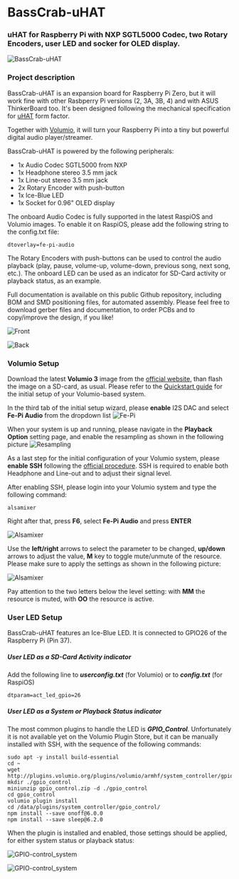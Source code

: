 # BassCrab-uHAT

### uHAT for Raspberry Pi with NXP SGTL5000 Codec, two Rotary Encoders, user LED and socker for OLED display.

![BassCrab-uHAT](https://raw.githubusercontent.com/Darmur/basscrab-uhat/main/pictures/pict05.jpg)

### Project description
BassCrab-uHAT is an expansion board for Raspberry Pi Zero, but it will work fine with other Rasbperry Pi versions (2, 3A, 3B, 4) and with ASUS ThinkerBoard too. It's been designed following the mechanical specification for [uHAT](https://github.com/raspberrypi/hats/blob/master/uhat-board-mechanical.pdf) form factor.

Together with [Volumio](https://volumio.com/), it will turn your Raspberry Pi into a tiny but powerful digital audio player/streamer.

BassCrab-uHAT is powered by the following peripherals:

- 1x Audio Codec SGTL5000 from NXP
- 1x Headphone stereo 3.5 mm jack
- 1x Line-out stereo 3.5 mm jack
- 2x Rotary Encoder with push-button
- 1x Ice-Blue LED
- 1x Socket for 0.96" OLED display

The onboard Audio Codec is fully supported in the latest RaspiOS and Volumio images.
To enable it on RaspiOS, please add the following string to the config.txt file:

```
dtoverlay=fe-pi-audio
```

The Rotary Encoders with push-buttons can be used to control the audio playback (play, pause, volume-up, volume-down, previous song, next song, etc.). The onboard LED can be used as an indicator for SD-Card activity or playback status, as an example.

Full documentation is available on this public Github repository, including BOM and SMD positioning files, for automated assembly. Please feel free to download gerber files and documentation, to order PCBs and to copy/improve the design, if you like!

![Front](https://raw.githubusercontent.com/Darmur/basscrab-uhat/main/pictures/front.jpg)

![Back](https://raw.githubusercontent.com/Darmur/basscrab-uhat/main/pictures/back.jpg)


### Volumio Setup

Download the latest **Volumio 3** image from the [official website](https://volumio.com/en/get-started/), than flash the image on a SD-card, as usual. Please refer to the [Quickstart guide](https://cdn.volumio.com/wp-content/uploads/2021/09/Quick-Start-Guide-Volumio.pdf) for the initial setup of your Volumio-based system.

In the third tab of the initial setup wizard, please **enable** I2S DAC and select **Fe-Pi Audio** from the dropdown list
![Fe-Pi](https://raw.githubusercontent.com/Darmur/basscrab-uhat/main/volumio_settings/audio_output.png)

When your system is up and running, please navigate in the **Playback Option** setting page, and enable the resampling as shown in the following picture
![Resampling](https://raw.githubusercontent.com/Darmur/basscrab-uhat/main/volumio_settings/audio_resampling.png)

As a last step for the initial configuration of your Volumio system, please **enable SSH** following the [official procedure](https://volumio.github.io/docs/User_Manual/SSH.html).
SSH is required to enable both Headphone and Line-out and to adjust their signal level.

After enabling SSH, please login into your Volumio system and type the following command:

```
alsamixer
```

Right after that, press **F6**, select **Fe-Pi Audio** and press **ENTER**

![Alsamixer](https://raw.githubusercontent.com/Darmur/basscrab-uhat/main/volumio_settings/alsamixer_select_card.png)

Use the **left/right** arrows to select the parameter to be changed, **up/down** arrows to adjust the value, **M** key to toggle mute/unmute of the resource. Please make sure to apply the settings as shown in the following picture:

![Alsamixer](https://raw.githubusercontent.com/Darmur/basscrab-uhat/main/volumio_settings/alsamixer_settings.png)

Pay attention to the two letters below the level setting: with **MM** the resource is muted, with **OO** the resource is active.


### User LED Setup

BassCrab-uHAT features an Ice-Blue LED. It is connected to GPIO26 of the Raspberry Pi (Pin 37).

##### User LED as a SD-Card Activity indicator

Add the following line to ***userconfig.txt*** (for Volumio) or to ***config.txt*** (for RaspiOS)
```
dtparam=act_led_gpio=26
```

##### User LED as a System or Playback Status indicator

The most common plugins to handle the LED is ***GPIO_Control***.
Unfortunately it is not available yet on the Volumio Plugin Store, but it can be manually installed with SSH, with the sequence of the following commands:
```
sudo apt -y install build-essential
cd ~
wget http://plugins.volumio.org/plugins/volumio/armhf/system_controller/gpio_control/gpio_control.zip
mkdir ./gpio_control
miniunzip gpio_control.zip -d ./gpio_control
cd gpio_control
volumio plugin install
cd /data/plugins/system_controller/gpio_control/
npm install --save onoff@6.0.0
npm install --save sleep@6.2.0
```

When the plugin is installed and enabled, those settings should be applied, for either system status or playback status:

![GPIO-control_system](https://raw.githubusercontent.com/Darmur/basscrab-uhat/main/volumio_settings/gpio-control_system.png)

![GPIO-control_system](https://raw.githubusercontent.com/Darmur/basscrab-uhat/main/volumio_settings/gpio-control_playback.png)


